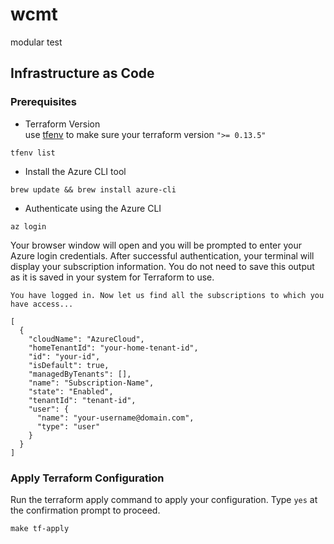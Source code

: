 # wcmt
modular test

## Infrastructure as Code
### Prerequisites
- Terraform Version  
use [tfenv](https://github.com/tfutils/tfenv) to make sure your terraform version `">= 0.13.5"`
```
tfenv list
```
- Install the Azure CLI tool
```
brew update && brew install azure-cli
```
- Authenticate using the Azure CLI
```
az login
```
Your browser window will open and you will be prompted to enter your Azure login credentials. After successful authentication, your terminal will display your subscription information. You do not need to save this output as it is saved in your system for Terraform to use.
```
You have logged in. Now let us find all the subscriptions to which you have access...

[
  {
    "cloudName": "AzureCloud",
    "homeTenantId": "your-home-tenant-id",
    "id": "your-id",
    "isDefault": true,
    "managedByTenants": [],
    "name": "Subscription-Name",
    "state": "Enabled",
    "tenantId": "tenant-id",
    "user": {
      "name": "your-username@domain.com",
      "type": "user"
    }
  }
]
```
### Apply Terraform Configuration
Run the terraform apply command to apply your configuration. Type `yes` at the confirmation prompt to proceed.
```
make tf-apply
```
